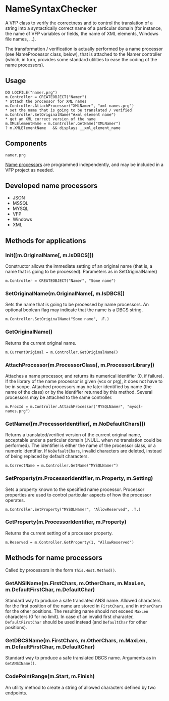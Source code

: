 # NameSyntaxChecker

A VFP class to verify the correctness and to control the translation of a string into a syntactically correct name of a particular domain (for instance, the name of VFP variables or fields, the name of XML elements, Windows file names, ...).

The transformation / verification is actually performed by a name processor (see NameProcessor class, below), that is attached to the Namer controller (which, in turn, provides some standard utilities to ease the coding of the name processors).

## Usage
```foxpro
DO LOCFILE("namer.prg")
m.Controller = CREATEOBJECT("Namer")
* attach the processor for XML names
m.Controller.AttachProcessor("XMLNamer", "xml-names.prg")
* set the name that is going to be translated / verified
m.Controller.SetOriginalName("#xml element name")
* get an XML correct version of the name
m.XMLElementName = m.Controller.GetName("XMLNamer")
? m.XMLElementName   && displays __xml_element_name
```

## Components
```
namer.prg
```

[Name processors](name-processors.md "Name processors") are programmed independently, and may be included in a VFP project as needed.

## Developed name processors
* JSON
* MSSQL
* MYSQL
* VFP
* Windows
* XML

## Methods for applications

### Init([m.OriginalName[, m.IsDBCS]])
Constructor allows the immediate setting of an original name (that is, a name that is going to be processed). Parameters as in SetOriginalName()
```foxpro
m.Controller = CREATEOBJECT("Namer", "Some name")
```

### SetOriginalName(m.OriginalName[, m.IsDBCS])
Sets the name that is going to be processed by name processors. An optional boolean flag may indicate that the name is a DBCS string.
```foxpro
m.Controller.SetOriginalName("Some name", .F.)
```

### GetOriginalName()
Returns the current original name.
```foxpro
m.CurrentOriginal = m.Controller.GetOriginalName()
```

### AttachProcessor(m.ProcessorClass[, m.ProcessorLibrary])
Attaches a name processor, and returns its numerical identifier (0, if failure). If the library of the name processor is given (vcx or prg), it does not have to be in scope. Attached processors may be later identified by name (the name of the class) or by the identifier returned by this method. Several processors may be attached to the same controller.
```foxpro
m.ProcId = m.Controller.AttachProcessor("MYSQLNamer", "mysql-names.prg")
```

### GetName([m.ProcessorIdentifier[, m.NoDefaultChars]])
Returns a translated/verified version of the current original name, acceptable under a particular domain (.NULL. when no translation could be performed). The identifier is either the name of the processor class, or a numeric identifier. If `NoDefaultChars`, invalid characters are deleted, instead of being replaced by default characters.
```foxpro
m.CorrectName = m.Controller.GetName("MYSQLNamer")
```

### SetProperty(m.ProcessorIdentifier, m.Property, m.Setting)
Sets a property known to the specified name processor. Processor properties are used to control particular aspects of how the processor operates.
```foxpro
m.Controller.SetProperty("MYSQLNamer", "AllowReserved", .T.)
```

### GetProperty(m.ProcessorIdentifier,  m.Property)
Returns the current setting of a processor property.
```foxpro
m.Reserved = m.Controller.GetProperty(1, "AllowReserved")
```

## Methods for name processors
Called by processors in the form `This.Host.Method()`.

### GetANSIName(m.FirstChars, m.OtherChars, m.MaxLen, m.DefaultFirstChar, m.DefaultChar)
Standard way to produce a safe translated ANSI name. Allowed characters for the first position of the name are stored in `FirstChars`, and in `OtherChars` for the other positions. The resulting name should not exceed `MaxLen` characters (0 for no limit). In case of an invalid first character, `DefaultFirstChar` should be used instead (and `DefaultChar` for other positions).

### GetDBCSName(m.FirstChars, m.OtherChars, m.MaxLen, m.DefaultFirstChar, m.DefaultChar)
Standard way to produce a safe translated DBCS name. Arguments as in `GetANSIName()`.

### CodePointRange(m.Start, m.Finish)
An utility method to create a string of allowed characters defined by two endpoints.

